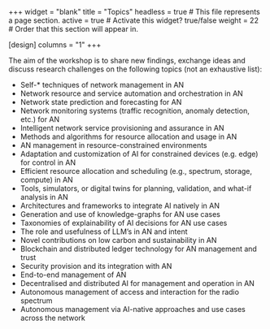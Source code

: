 +++
widget = "blank" 
title = "Topics"
headless = true  # This file represents a page section.
active = true  # Activate this widget? true/false
weight = 22  # Order that this section will appear in.

[design]
columns = "1"
+++

The aim of the workshop is to share new findings, exchange ideas and discuss research challenges on the following topics (not an exhaustive list):  

- Self-* techniques of network management in AN
- Network resource and service automation and orchestration in AN
- Network state prediction and forecasting for AN
- Network monitoring systems (traffic recognition, anomaly detection, etc.) for AN
- Intelligent network service provisioning and assurance in AN
- Methods and algorithms for resource allocation and usage in AN
- AN management in resource-constrained environments
- Adaptation and customization of AI for constrained devices (e.g. edge) for control in AN
- Efficient resource allocation and scheduling (e.g., spectrum, storage, compute) in AN
- Tools, simulators, or digital twins for planning, validation, and what-if analysis in AN
- Architectures and frameworks to integrate AI natively in AN
- Generation and use of knowledge-graphs for AN use cases
- Taxonomies of explainability of AI decisions for AN use cases
- The role and usefulness of LLM’s in AN and intent
- Novel contributions on low carbon and sustainability in AN
- Blockchain and distributed ledger technology for AN management and trust
- Security provision and its integration with AN
- End-to-end management of AN
- Decentralised and distributed AI for management and operation in AN
- Autonomous management of access and interaction for the radio spectrum
- Autonomous management via AI-native approaches and use cases across the network
